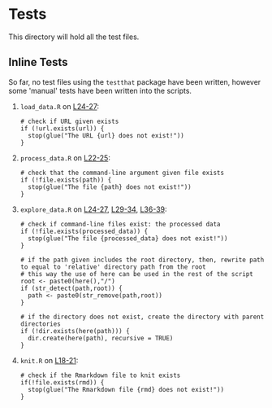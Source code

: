# Tests
This directory will hold all the test files.

## Inline Tests

So far, no test files using the `testthat` package have been written, however some 'manual' tests have been written into the scripts.

1. `load_data.R` on [L24-27](https://github.com/STAT547-UBC-2019-20/group_01_dlin_njamshidi/blob/f9807e439b117378efa1674ff061fec7a25afea4/scripts/load_data.R#L24-25):
    ```
    # check if URL given exists
    if (!url.exists(url)) {
      stop(glue("The URL {url} does not exist!"))
    }
    ```
  
1. `process_data.R` on [L22-25](https://github.com/STAT547-UBC-2019-20/group_01_dlin_njamshidi/blob/f9807e439b117378efa1674ff061fec7a25afea4/scripts/process_data.R#L22):
    ```
    # check that the command-line argument given file exists
    if (!file.exists(path)) {
      stop(glue("The file {path} does not exist!"))
    }
    ```
  
1. `explore_data.R` on [L24-27](https://github.com/STAT547-UBC-2019-20/group_01_dlin_njamshidi/blob/f9807e439b117378efa1674ff061fec7a25afea4/scripts/explore_data.R#L24), [L29-34](https://github.com/STAT547-UBC-2019-20/group_01_dlin_njamshidi/blob/f9807e439b117378efa1674ff061fec7a25afea4/scripts/explore_data.R#L29), [L36-39](https://github.com/STAT547-UBC-2019-20/group_01_dlin_njamshidi/blob/f9807e439b117378efa1674ff061fec7a25afea4/scripts/explore_data.R#L36):
    ```
    # check if command-line files exist: the processed data
    if (!file.exists(processed_data)) {
      stop(glue("The file {processed_data} does not exist!"))
    }
    
    # if the path given includes the root directory, then, rewrite path to equal to 'relative' directory path from the root
    # this way the use of here can be used in the rest of the script
    root <- paste0(here(),"/")
    if (str_detect(path,root)) {
      path <- paste0(str_remove(path,root))
    }
    
    # if the directory does not exist, create the directory with parent directories
    if (!dir.exists(here(path))) {
      dir.create(here(path), recursive = TRUE)
    }
    ```
  
1. `knit.R` on [L18-21](https://github.com/STAT547-UBC-2019-20/group_01_dlin_njamshidi/blob/f9807e439b117378efa1674ff061fec7a25afea4/scripts/knit.R#L18):
    ```
    # check if the Rmarkdown file to knit exists
    if(!file.exists(rmd)) {
      stop(glue("The Rmarkdown file {rmd} does not exist!"))
    }
    ```